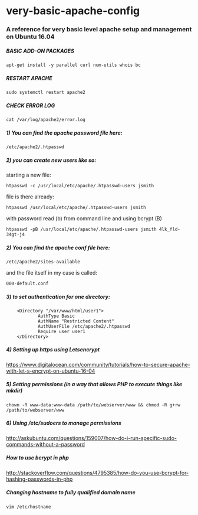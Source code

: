 # very-basic-apache-config
### A reference for very basic level apache setup and management on Ubuntu 16.04

##### BASIC ADD-ON PACKAGES

    apt-get install -y parallel curl num-utils whois bc 

##### RESTART APACHE

    sudo systemctl restart apache2
    
##### CHECK ERROR LOG

    cat /var/log/apache2/error.log

##### 1) You can find the apache password file here: 

    /etc/apache2/.htpasswd

##### 2) you can create new users like so: 

starting a new file: 

    htpasswd -c /usr/local/etc/apache/.htpasswd-users jsmith

file is there already: 

    htpasswd /usr/local/etc/apache/.htpasswd-users jsmith

with password read (b) from command line and using bcrypt (B)

    htpasswd -pB /usr/local/etc/apache/.htpasswd-users jsmith 4lk_fld-34gt-j4

##### 2) You can find the apache conf file here: 

    /etc/apache2/sites-available

and the file itself in my case is called: 

    000-default.conf

##### 3) to set authentication for one directory: 

        <Directory "/var/www/html/user1">
                AuthType Basic
                AuthName "Restricted Content"
                AuthUserFile /etc/apache2/.htpasswd
                Require user user1
        </Directory> 

##### 4) Setting up https using Letsencrypt

https://www.digitalocean.com/community/tutorials/how-to-secure-apache-with-let-s-encrypt-on-ubuntu-16-04

##### 5) Setting permissions (in a way that allows PHP to execute things like mkdir) 

    chown -R www-data:www-data /path/to/webserver/www && chmod -R g+rw /path/to/webserver/www

##### 6) Using /etc/sudoers to manage permissions

http://askubuntu.com/questions/159007/how-do-i-run-specific-sudo-commands-without-a-password

##### How to use bcrypt in php 

http://stackoverflow.com/questions/4795385/how-do-you-use-bcrypt-for-hashing-passwords-in-php

##### Changing hostname to fully qualified domain name

    vim /etc/hostname
